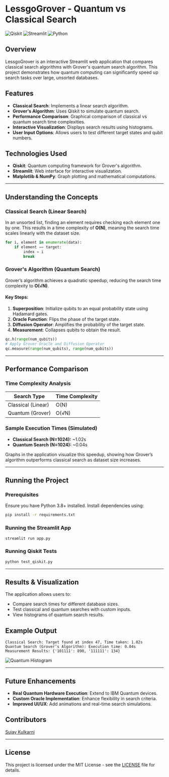 # LessgoGrover - Quantum vs Classical Search

![Qiskit](https://img.shields.io/badge/Qiskit-Quantum-blue) ![Streamlit](https://img.shields.io/badge/Streamlit-Interactive-red) ![Python](https://img.shields.io/badge/Python-3.8+-brightgreen)

## Overview
LessgoGrover is an interactive Streamlit web application that compares classical search algorithms with Grover's quantum search algorithm. This project demonstrates how quantum computing can significantly speed up search tasks over large, unsorted databases.

## Features
- **Classical Search**: Implements a linear search algorithm.
- **Grover's Algorithm**: Uses Qiskit to simulate quantum search.
- **Performance Comparison**: Graphical comparison of classical vs quantum search time complexities.
- **Interactive Visualization**: Displays search results using histograms.
- **User Input Options**: Allows users to test different target states and qubit numbers.

## Technologies Used
- **Qiskit**: Quantum computing framework for Grover's algorithm.
- **Streamlit**: Web interface for interactive visualization.
- **Matplotlib & NumPy**: Graph plotting and mathematical computations.

---

## Understanding the Concepts
### Classical Search (Linear Search)
In an unsorted list, finding an element requires checking each element one by one. This results in a time complexity of **O(N)**, meaning the search time scales linearly with the dataset size.

```python
for i, element in enumerate(data):
    if element == target:
        index = i
        break
```

### Grover's Algorithm (Quantum Search)
Grover’s algorithm achieves a quadratic speedup, reducing the search time complexity to **O(√N)**.

#### Key Steps:
1. **Superposition**: Initialize qubits to an equal probability state using Hadamard gates.
2. **Oracle Function**: Flips the phase of the target state.
3. **Diffusion Operator**: Amplifies the probability of the target state.
4. **Measurement**: Collapses qubits to obtain the result.

```python
qc.h(range(num_qubits))
# Apply Grover Oracle and Diffusion Operator
qc.measure(range(num_qubits), range(num_qubits))
```

---

## Performance Comparison
### Time Complexity Analysis
| Search Type  | Time Complexity |
|-------------|---------------|
| Classical (Linear) | O(N) |
| Quantum (Grover) | O(√N) |

### Sample Execution Times (Simulated)
- **Classical Search (N=1024):** ~1.02s
- **Quantum Search (N=1024):** ~0.04s

Graphs in the application visualize this speedup, showing how Grover’s algorithm outperforms classical search as dataset size increases.

---

## Running the Project
### Prerequisites
Ensure you have Python 3.8+ installed. Install dependencies using:

```sh
pip install -r requirements.txt
```

### Running the Streamlit App
```sh
streamlit run app.py
```

### Running Qiskit Tests
```sh
python test_qiskit.py
```

---

## Results & Visualization
The application allows users to:
- Compare search times for different database sizes.
- Test classical and quantum searches with custom inputs.
- View histograms of quantum search results.

## Example Output
```
Classical Search: Target found at index 47, Time taken: 1.02s
Quantum Search (Grover’s Algorithm): Execution time: 0.04s
Measurement Results: {'101111': 890, '111111': 134}
```

![Quantum Histogram](https://raw.githubusercontent.com/SujayKulkarni-2211/LessgoGrover/main/histogram.png)

---

## Future Enhancements
- **Real Quantum Hardware Execution**: Extend to IBM Quantum devices.
- **Custom Oracle Implementation**: Enhance flexibility in search criteria.
- **Improved UI/UX**: Add animations and real-time search simulations.

## Contributors
[Sujay Kulkarni](https://github.com/SujayKulkarni-2211)

---

## License
This project is licensed under the MIT License - see the [LICENSE](LICENSE) file for details.

